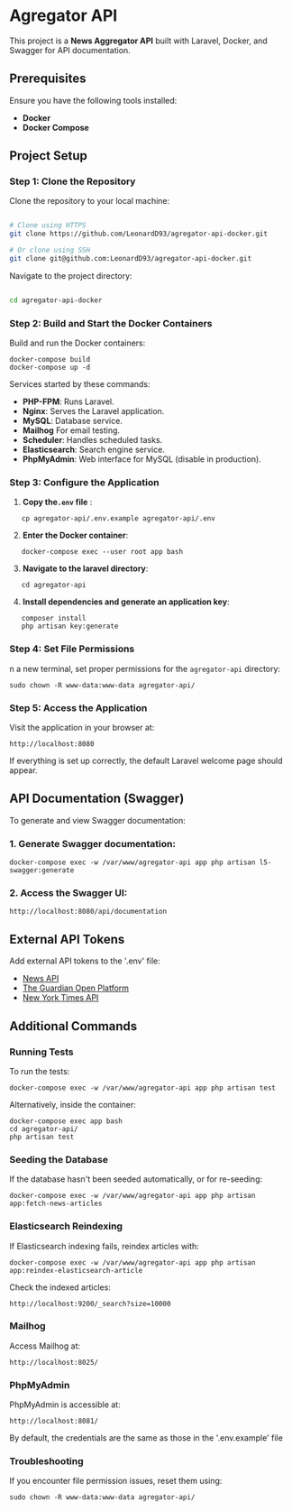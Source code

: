 # Agregator API

This project is a **News Aggregator API** built with Laravel, Docker, and Swagger for API documentation.

## Prerequisites

Ensure you have the following tools installed:

- **Docker**
- **Docker Compose**

## Project Setup

### Step 1: Clone the Repository

Clone the repository to your local machine:

```bash

# Clone using HTTPS  
git clone https://github.com/LeonardD93/agregator-api-docker.git  

# Or clone using SSH  
git clone git@github.com:LeonardD93/agregator-api-docker.git

```
Navigate to the project directory:

```bash

cd agregator-api-docker

```

### Step 2: Build and Start the Docker Containers

Build and run the Docker containers:

```
docker-compose build
docker-compose up -d
```

Services started by these commands:

- **PHP-FPM**: Runs Laravel.
- **Nginx**: Serves the Laravel application.
- **MySQL**: Database service.
- **Mailhog** For email testing.
- **Scheduler**:  Handles scheduled tasks.
- **Elasticsearch**: Search engine service.
- **PhpMyAdmin**: Web interface for MySQL (disable in production).

### Step 3: Configure the Application

1. **Copy the`.env` file** :
```
   cp agregator-api/.env.example agregator-api/.env
```

2. **Enter the Docker container**:
```
   docker-compose exec --user root app bash
```

3. **Navigate to the laravel directory**:
```
   cd agregator-api
```

4. **Install dependencies and generate an application key**:
```
   composer install
   php artisan key:generate 
```

### Step 4: Set File Permissions

n a new terminal, set proper permissions for the `agregator-api` directory:
```
sudo chown -R www-data:www-data agregator-api/
```

### Step 5: Access the Application

Visit the application in your browser at:

```
http://localhost:8080
```

If everything is set up correctly, the default Laravel welcome page should appear.

## API Documentation (Swagger)

To generate and view Swagger documentation:

### 1. Generate Swagger documentation:
```
docker-compose exec -w /var/www/agregator-api app php artisan l5-swagger:generate
```

### 2. Access the Swagger UI:
```
http://localhost:8080/api/documentation
```


## External API Tokens

Add external API tokens to the '.env' file:

- [News API](https://newsapi.org/docs/get-started)
- [The Guardian Open Platform](https://open-platform.theguardian.com/access/)
- [New York Times API](https://developer.nytimes.com/get-started)


## Additional Commands

### Running Tests

To run the tests:
```
docker-compose exec -w /var/www/agregator-api app php artisan test 
```

Alternatively, inside the container:

```
docker-compose exec app bash
cd agregator-api/
php artisan test
```
### Seeding the Database

If the database hasn't been seeded automatically, or for re-seeding:

```
docker-compose exec -w /var/www/agregator-api app php artisan app:fetch-news-articles
```

### Elasticsearch Reindexing

If Elasticsearch indexing fails, reindex articles with:

```
docker-compose exec -w /var/www/agregator-api app php artisan app:reindex-elasticsearch-article
```

Check the indexed articles:
```
http://localhost:9200/_search?size=10000
```

### Mailhog

Access Mailhog at:
```
http://localhost:8025/
```

### PhpMyAdmin

PhpMyAdmin is accessible at:
```
http://localhost:8081/ 
```
By default, the credentials are the same as those in the '.env.example' file

### Troubleshooting

If you encounter file permission issues, reset them using:
```
sudo chown -R www-data:www-data agregator-api/
```
